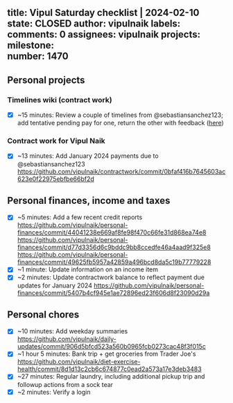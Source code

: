 title:	Vipul Saturday checklist | 2024-02-10
state:	CLOSED
author:	vipulnaik
labels:	
comments:	0
assignees:	vipulnaik
projects:	
milestone:	
number:	1470
--
## Personal projects

### Timelines wiki (contract work)

- [x] ~15 minutes: Review a couple of timelines from @sebastiansanchez123; add tentative pending pay for one, return the other with feedback ([here](https://timelines.issarice.com/wiki/Talk:Timeline_of_Bing_Chat#Review_by_Vipul_on_2024-02-10))

### Contract work for Vipul Naik

- [x] ~13 minutes: Add January 2024 payments due to @sebastiansanchez123 https://github.com/vipulnaik/contractwork/commit/0bfaf416b7645603ac623e0f22975ebfbe66bf2d

## Personal finances, income and taxes

- [x] ~5 minutes: Add a few recent credit reports https://github.com/vipulnaik/personal-finances/commit/44041238e669af8fe98f470c66fe31d868ea74e8 https://github.com/vipulnaik/personal-finances/commit/d77d3356d6c9bddc9bb8ccedfe46a4aad9f325e8 https://github.com/vipulnaik/personal-finances/commit/49625fb5957a42859a496bcd8da5c19b77779228
- [x] ~1 minute: Update information on an income item
- [x] ~2 minutes: Update contractwork balance to reflect payment due updates for January 2024 https://github.com/vipulnaik/personal-finances/commit/5407b4cf945e1ae72896ed23f606d8f23090d29a

## Personal chores

- [x] ~10 minutes: Add weekday summaries https://github.com/vipulnaik/daily-updates/commit/906d5bfcd523a560b0965fcb0273cac48f3f015c
- [x] ~1 hour 5 minutes: Bank trip + get groceries from Trader Joe's https://github.com/vipulnaik/diet-exercise-health/commit/8d1d13c2cb6c674877c0ead2a573a17e3deb3483
- [x] ~27 minutes: Regular laundry, including additional pickup trip and followup actions from a sock tear
- [x] ~2 minutes: Verify a login
